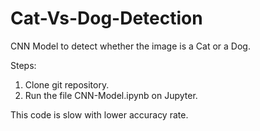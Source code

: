 # Cat-Vs-Dog-Detection
CNN Model to detect whether the image is a Cat or a Dog.

Steps:

1)  Clone git repository.
2)  Run the file CNN-Model.ipynb on Jupyter.

This code is slow with lower accuracy rate.
